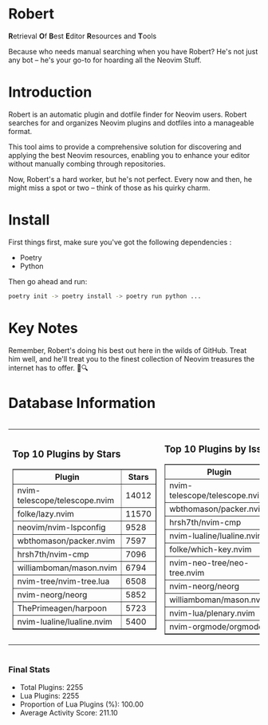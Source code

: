 # Robert

**R**etrieval
**O**f
**B**est
**E**ditor
**R**esources and
**T**ools

Because who needs manual searching when you have Robert?
He's not just any bot – he's your go-to for hoarding all the Neovim Stuff.

# Introduction
Robert is an automatic plugin and dotfile finder for Neovim users. Robert searches for and organizes Neovim plugins and dotfiles into a manageable format.

This tool aims to provide a comprehensive solution for discovering and applying the best Neovim resources, enabling you to enhance your editor without manually combing through repositories.

Now, Robert's a hard worker, but he's not perfect. Every now and then, he might miss a spot or two – think of those as his quirky charm. 

# Install
 First things first, make sure you've got the following dependencies :
  - Poetry 
  - Python 

Then go ahead and run:

```bash
poetry init -> poetry install -> poetry run python ...
```
# Key Notes

Remember, Robert's doing his best out here in the wilds of GitHub. Treat him well, and he'll treat you to the finest collection of Neovim treasures the internet has to offer. 🎩🔍


# Database Information

<div style='display:flex;flex-direction:row;justify-content:space-between;'><table><tr><td><h3>Top 10 Plugins by Stars</h3><table border="1"><tr><th>Plugin</th><th>Stars</th></tr><tr><td>nvim-telescope/telescope.nvim</td><td>14012</td></tr><tr><td>folke/lazy.nvim</td><td>11570</td></tr><tr><td>neovim/nvim-lspconfig</td><td>9528</td></tr><tr><td>wbthomason/packer.nvim</td><td>7597</td></tr><tr><td>hrsh7th/nvim-cmp</td><td>7096</td></tr><tr><td>williamboman/mason.nvim</td><td>6794</td></tr><tr><td>nvim-tree/nvim-tree.lua</td><td>6508</td></tr><tr><td>nvim-neorg/neorg</td><td>5852</td></tr><tr><td>ThePrimeagen/harpoon</td><td>5723</td></tr><tr><td>nvim-lualine/lualine.nvim</td><td>5400</td></tr></table></td><td><h3>Top 10 Plugins by Issues</h3><table border="1"><tr><th>Plugin</th><th>Issues</th></tr><tr><td>nvim-telescope/telescope.nvim</td><td>323</td></tr><tr><td>wbthomason/packer.nvim</td><td>305</td></tr><tr><td>hrsh7th/nvim-cmp</td><td>227</td></tr><tr><td>nvim-lualine/lualine.nvim</td><td>197</td></tr><tr><td>folke/which-key.nvim</td><td>189</td></tr><tr><td>nvim-neo-tree/neo-tree.nvim</td><td>175</td></tr><tr><td>nvim-neorg/neorg</td><td>162</td></tr><tr><td>williamboman/mason.nvim</td><td>156</td></tr><tr><td>nvim-lua/plenary.nvim</td><td>117</td></tr><tr><td>nvim-orgmode/orgmode</td><td>100</td></tr></table></td><td><h3>Top 10 Plugins by Forks</h3><table border="1"><tr><th>Plugin</th><th>Forks</th></tr><tr><td>neovim/nvim-lspconfig</td><td>1998</td></tr><tr><td>nvim-telescope/telescope.nvim</td><td>770</td></tr><tr><td>nvim-tree/nvim-tree.lua</td><td>595</td></tr><tr><td>nvim-lualine/lualine.nvim</td><td>447</td></tr><tr><td>hrsh7th/nvim-cmp</td><td>347</td></tr><tr><td>folke/tokyonight.nvim</td><td>342</td></tr><tr><td>ThePrimeagen/harpoon</td><td>338</td></tr><tr><td>jackMort/ChatGPT.nvim</td><td>293</td></tr><tr><td>nvimdev/lspsaga.nvim</td><td>278</td></tr><tr><td>folke/lazy.nvim</td><td>270</td></tr></table></td></tr></table></div>

### Final Stats
- Total Plugins: 2255
- Lua Plugins: 2255
- Proportion of Lua Plugins (%): 100.00
- Average Activity Score: 211.10
